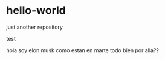# hello-world

just another repository

test

hola soy elon musk
como estan en marte
todo bien por alla??
